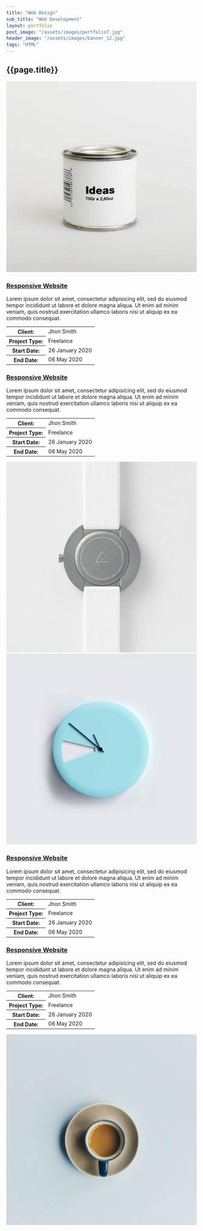 ```yaml
---
title: "Web Design"
sub_title: "Web Development"
layout: portfolio
post_image: "/assets/images/portfolio7.jpg"
header_image: "/assets/images/banner_12.jpg"
tags: "HTML"
---
```


<section class="spotlight-portfolio portfolio2">
<div class="container">
  <div class="row">
    <div class="col-lg-12 text-center">
      <h2 class="title">{{page.title}}</h2>
    </div>
  </div>
  <div class="row">
    <div class="col-lg-6 col-sm-6 items">
      <img src="/assets/images/portfolio1.jpg" class="image img-fluid" alt="portfolio"/>
    </div>
    <div class="col-lg-6 col-sm-6 items content">
      <h3><a href="#">Responsive Website</a></h3>
      <p>Lorem ipsum dolor sit amet, consectetur adipisicing elit, sed do eiusmod
      tempor incididunt ut labore et dolore magna aliqua. Ut enim ad minim veniam,
      quis nostrud exercitation ullamco laboris nisi ut aliquip ex ea commodo
      consequat.</p>
      <table class="table">
        <tr>
          <th>Client:</th>
          <td>Jhon Smith</td>
        </tr>
        <tr>
          <th>Project Type:</th>
          <td>Freelance</td>
        </tr>
        <tr>
          <th>Start Date:</th>
          <td>26 January 2020</td>
        </tr>
        <tr>
          <th>End Date:</th>
          <td>06 May 2020</td>
        </tr>
      </table>
    </div>
  </div>
  <div class="row">
    <div class="col-lg-6 col-sm-6 items content">
      <h3><a href="#">Responsive Website</a></h3>
      <p>Lorem ipsum dolor sit amet, consectetur adipisicing elit, sed do eiusmod
      tempor incididunt ut labore et dolore magna aliqua. Ut enim ad minim veniam,
      quis nostrud exercitation ullamco laboris nisi ut aliquip ex ea commodo
      consequat.</p>
      <table class="table">
        <tr>
          <th>Client:</th>
          <td>Jhon Smith</td>
        </tr>
        <tr>
          <th>Project Type:</th>
          <td>Freelance</td>
        </tr>
        <tr>
          <th>Start Date:</th>
          <td>26 January 2020</td>
        </tr>
        <tr>
          <th>End Date:</th>
          <td>06 May 2020</td>
        </tr>
      </table>
    </div>
    <div class="col-lg-6 col-sm-6 items">
      <img src="/assets/images/portfolio2.jpg" class="image img-fluid" alt="portfolio"/>
    </div>
  </div>
  <div class="row">
    <div class="col-lg-6 col-sm-6 items">
      <img src="/assets/images/portfolio3.jpg" class="image img-fluid" alt="portfolio"/>
    </div>
    <div class="col-lg-6 col-sm-6 items content">
      <h3><a href="#">Responsive Website</a></h3>
      <p>Lorem ipsum dolor sit amet, consectetur adipisicing elit, sed do eiusmod
      tempor incididunt ut labore et dolore magna aliqua. Ut enim ad minim veniam,
      quis nostrud exercitation ullamco laboris nisi ut aliquip ex ea commodo
      consequat.</p>
      <table class="table">
        <tr>
          <th>Client:</th>
          <td>Jhon Smith</td>
        </tr>
        <tr>
          <th>Project Type:</th>
          <td>Freelance</td>
        </tr>
        <tr>
          <th>Start Date:</th>
          <td>26 January 2020</td>
        </tr>
        <tr>
          <th>End Date:</th>
          <td>06 May 2020</td>
        </tr>
      </table>
    </div>
  </div>
  <div class="row">
    <div class="col-lg-6 col-sm-6 items content">
      <h3><a href="#">Responsive Website</a></h3>
      <p>Lorem ipsum dolor sit amet, consectetur adipisicing elit, sed do eiusmod
      tempor incididunt ut labore et dolore magna aliqua. Ut enim ad minim veniam,
      quis nostrud exercitation ullamco laboris nisi ut aliquip ex ea commodo
      consequat.</p>
      <table class="table">
        <tr>
          <th>Client:</th>
          <td>Jhon Smith</td>
        </tr>
        <tr>
          <th>Project Type:</th>
          <td>Freelance</td>
        </tr>
        <tr>
          <th>Start Date:</th>
          <td>26 January 2020</td>
        </tr>
        <tr>
          <th>End Date:</th>
          <td>06 May 2020</td>
        </tr>
      </table>
    </div>
    <div class="col-lg-6 col-sm-6 items">
      <img src="/assets/images/portfolio4.jpg" class="image img-fluid" alt="portfolio"/>
    </div>
  </div>
</div>
</section>